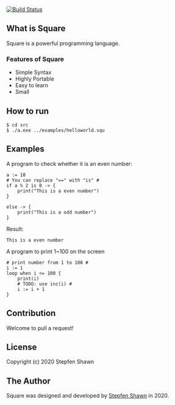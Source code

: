 [![Build Status](https://travis-ci.org/square-lang/Square.svg?branch=master)](https://travis-ci.org/square-lang/Square)  
## What is Square
Square is a powerful programming language.
### Features of Square
* Simple Syntax
* Highly Portable
* Easy to learn
* Small
## How to run
```
$ cd src
$ ./a.exe ../examples/helloworld.squ
```
## Examples
A program to check whether it is an even number:  
```
a := 10
# You can replace "==" with "is" #
if a % 2 is 0 -> {
    print("This is a even number")
}

else -> {
    print("This is a odd number")
}
```
Result:
```
This is a even number
```  
A program to print 1~100 on the screen
```
# print number from 1 to 100 #
i := 1
loop when i <= 100 {
    print(i)
    # TODO: use inc(i) #
    i := i + 1
}
```
## Contribution
Welcome to pull a request!
## License
Copyright (c) 2020 Stepfen Shawn
## The Author
Square was designed and developed by [Stepfen Shawn](https://github.com/StepfenShawn) in 2020.  
